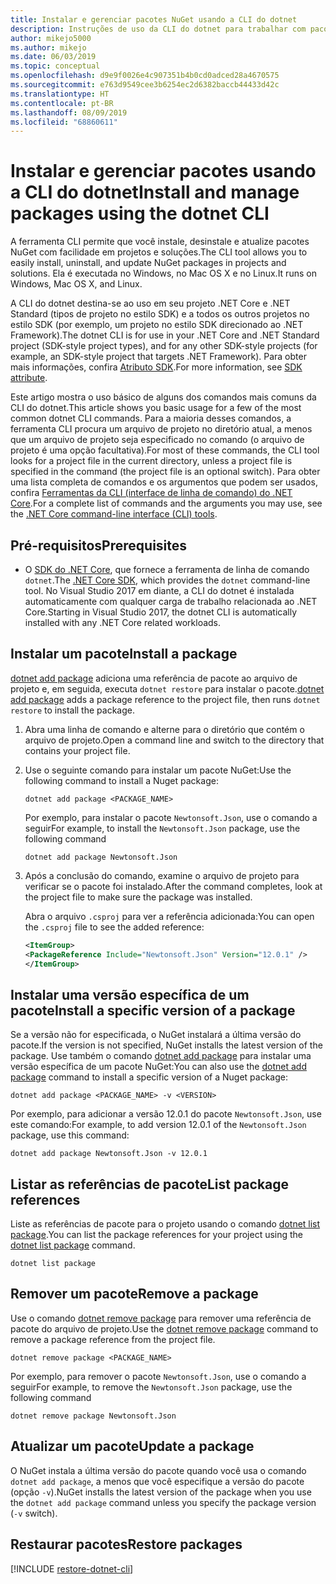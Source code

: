 ```yaml
---
title: Instalar e gerenciar pacotes NuGet usando a CLI do dotnet
description: Instruções de uso da CLI do dotnet para trabalhar com pacotes NuGet.
author: mikejo5000
ms.author: mikejo
ms.date: 06/03/2019
ms.topic: conceptual
ms.openlocfilehash: d9e9f0026e4c907351b4b0cd0adced28a4670575
ms.sourcegitcommit: e763d9549cee3b6254ec2d6382baccb44433d42c
ms.translationtype: HT
ms.contentlocale: pt-BR
ms.lasthandoff: 08/09/2019
ms.locfileid: "68860611"
---
```

# <a name="install-and-manage-packages-using-the-dotnet-cli"></a><span data-ttu-id="22b13-103">Instalar e gerenciar pacotes usando a CLI do dotnet</span><span class="sxs-lookup"><span data-stu-id="22b13-103">Install and manage packages using the dotnet CLI</span></span>

<span data-ttu-id="22b13-104">A ferramenta CLI permite que você instale, desinstale e atualize pacotes NuGet com facilidade em projetos e soluções.</span><span class="sxs-lookup"><span data-stu-id="22b13-104">The CLI tool allows you to easily install, uninstall, and update NuGet packages in projects and solutions.</span></span> <span data-ttu-id="22b13-105">Ela é executada no Windows, no Mac OS X e no Linux.</span><span class="sxs-lookup"><span data-stu-id="22b13-105">It runs on Windows, Mac OS X, and Linux.</span></span>

<span data-ttu-id="22b13-106">A CLI do dotnet destina-se ao uso em seu projeto .NET Core e .NET Standard (tipos de projeto no estilo SDK) e a todos os outros projetos no estilo SDK (por exemplo, um projeto no estilo SDK direcionado ao .NET Framework).</span><span class="sxs-lookup"><span data-stu-id="22b13-106">The dotnet CLI is for use in your .NET Core and .NET Standard project (SDK-style project types), and for any other SDK-style projects (for example, an SDK-style project that targets .NET Framework).</span></span> <span data-ttu-id="22b13-107">Para obter mais informações, confira [Atributo SDK](/dotnet/core/tools/csproj#additions).</span><span class="sxs-lookup"><span data-stu-id="22b13-107">For more information, see [SDK attribute](/dotnet/core/tools/csproj#additions).</span></span>

<span data-ttu-id="22b13-108">Este artigo mostra o uso básico de alguns dos comandos mais comuns da CLI do dotnet.</span><span class="sxs-lookup"><span data-stu-id="22b13-108">This article shows you basic usage for a few of the most common dotnet CLI commands.</span></span> <span data-ttu-id="22b13-109">Para a maioria desses comandos, a ferramenta CLI procura um arquivo de projeto no diretório atual, a menos que um arquivo de projeto seja especificado no comando (o arquivo de projeto é uma opção facultativa).</span><span class="sxs-lookup"><span data-stu-id="22b13-109">For most of these commands, the CLI tool looks for a project file in the current directory, unless a project file is specified in the command (the project file is an optional switch).</span></span> <span data-ttu-id="22b13-110">Para obter uma lista completa de comandos e os argumentos que podem ser usados, confira [Ferramentas da CLI (interface de linha de comando) do .NET Core](../reference/dotnet-commands.md).</span><span class="sxs-lookup"><span data-stu-id="22b13-110">For a complete list of commands and the arguments you may use, see the [.NET Core command-line interface (CLI) tools](../reference/dotnet-commands.md).</span></span>

## <a name="prerequisites"></a><span data-ttu-id="22b13-111">Pré-requisitos</span><span class="sxs-lookup"><span data-stu-id="22b13-111">Prerequisites</span></span>

- <span data-ttu-id="22b13-112">O [SDK do .NET Core](https://www.microsoft.com/net/download/), que fornece a ferramenta de linha de comando `dotnet`.</span><span class="sxs-lookup"><span data-stu-id="22b13-112">The [.NET Core SDK](https://www.microsoft.com/net/download/), which provides the `dotnet` command-line tool.</span></span> <span data-ttu-id="22b13-113">No Visual Studio 2017 em diante, a CLI do dotnet é instalada automaticamente com qualquer carga de trabalho relacionada ao .NET Core.</span><span class="sxs-lookup"><span data-stu-id="22b13-113">Starting in Visual Studio 2017, the dotnet CLI is automatically installed with any .NET Core related workloads.</span></span>

## <a name="install-a-package"></a><span data-ttu-id="22b13-114">Instalar um pacote</span><span class="sxs-lookup"><span data-stu-id="22b13-114">Install a package</span></span>

<span data-ttu-id="22b13-115">[dotnet add package](/dotnet/core/tools/dotnet-add-package?tabs=netcore2x) adiciona uma referência de pacote ao arquivo de projeto e, em seguida, executa `dotnet restore` para instalar o pacote.</span><span class="sxs-lookup"><span data-stu-id="22b13-115">[dotnet add package](/dotnet/core/tools/dotnet-add-package?tabs=netcore2x) adds a package reference to the project file, then runs `dotnet restore` to install the package.</span></span>

1. <span data-ttu-id="22b13-116">Abra uma linha de comando e alterne para o diretório que contém o arquivo de projeto.</span><span class="sxs-lookup"><span data-stu-id="22b13-116">Open a command line and switch to the directory that contains your project file.</span></span>

2. <span data-ttu-id="22b13-117">Use o seguinte comando para instalar um pacote NuGet:</span><span class="sxs-lookup"><span data-stu-id="22b13-117">Use the following command to install a Nuget package:</span></span>

    ```cli
    dotnet add package <PACKAGE_NAME>
    ```

    <span data-ttu-id="22b13-118">Por exemplo, para instalar o pacote `Newtonsoft.Json`, use o comando a seguir</span><span class="sxs-lookup"><span data-stu-id="22b13-118">For example, to install the `Newtonsoft.Json` package, use the following command</span></span>

    ```cli
    dotnet add package Newtonsoft.Json
    ```

3. <span data-ttu-id="22b13-119">Após a conclusão do comando, examine o arquivo de projeto para verificar se o pacote foi instalado.</span><span class="sxs-lookup"><span data-stu-id="22b13-119">After the command completes, look at the project file to make sure the package was installed.</span></span>

   <span data-ttu-id="22b13-120">Abra o arquivo `.csproj` para ver a referência adicionada:</span><span class="sxs-lookup"><span data-stu-id="22b13-120">You can open the `.csproj` file to see the added reference:</span></span>

    ```xml
   <ItemGroup>
    <PackageReference Include="Newtonsoft.Json" Version="12.0.1" />
   </ItemGroup>
    ```

## <a name="install-a-specific-version-of-a-package"></a><span data-ttu-id="22b13-121">Instalar uma versão específica de um pacote</span><span class="sxs-lookup"><span data-stu-id="22b13-121">Install a specific version of a package</span></span>

<span data-ttu-id="22b13-122">Se a versão não for especificada, o NuGet instalará a última versão do pacote.</span><span class="sxs-lookup"><span data-stu-id="22b13-122">If the version is not specified, NuGet installs the latest version of the package.</span></span> <span data-ttu-id="22b13-123">Use também o comando [dotnet add package](/dotnet/core/tools/dotnet-add-package?tabs=netcore2x) para instalar uma versão específica de um pacote NuGet:</span><span class="sxs-lookup"><span data-stu-id="22b13-123">You can also use the [dotnet add package](/dotnet/core/tools/dotnet-add-package?tabs=netcore2x) command to install a specific version of a Nuget package:</span></span>

```cli
dotnet add package <PACKAGE_NAME> -v <VERSION>
```

<span data-ttu-id="22b13-124">Por exemplo, para adicionar a versão 12.0.1 do pacote `Newtonsoft.Json`, use este comando:</span><span class="sxs-lookup"><span data-stu-id="22b13-124">For example, to add version 12.0.1 of the `Newtonsoft.Json` package, use this command:</span></span>

```cli
dotnet add package Newtonsoft.Json -v 12.0.1
```

## <a name="list-package-references"></a><span data-ttu-id="22b13-125">Listar as referências de pacote</span><span class="sxs-lookup"><span data-stu-id="22b13-125">List package references</span></span>

<span data-ttu-id="22b13-126">Liste as referências de pacote para o projeto usando o comando [dotnet list package](/dotnet/core/tools/dotnet-list-package?tabs=netcore2x).</span><span class="sxs-lookup"><span data-stu-id="22b13-126">You can list the package references for your project using the [dotnet list package](/dotnet/core/tools/dotnet-list-package?tabs=netcore2x) command.</span></span>

```cli
dotnet list package
```

## <a name="remove-a-package"></a><span data-ttu-id="22b13-127">Remover um pacote</span><span class="sxs-lookup"><span data-stu-id="22b13-127">Remove a package</span></span>

<span data-ttu-id="22b13-128">Use o comando [dotnet remove package](/dotnet/core/tools/dotnet-remove-package?tabs=netcore2x) para remover uma referência de pacote do arquivo de projeto.</span><span class="sxs-lookup"><span data-stu-id="22b13-128">Use the [dotnet remove package](/dotnet/core/tools/dotnet-remove-package?tabs=netcore2x) command to remove a package reference from the project file.</span></span>

```cli
dotnet remove package <PACKAGE_NAME>
```

<span data-ttu-id="22b13-129">Por exemplo, para remover o pacote `Newtonsoft.Json`, use o comando a seguir</span><span class="sxs-lookup"><span data-stu-id="22b13-129">For example, to remove the `Newtonsoft.Json` package, use the following command</span></span>

```cli
dotnet remove package Newtonsoft.Json
```

## <a name="update-a-package"></a><span data-ttu-id="22b13-130">Atualizar um pacote</span><span class="sxs-lookup"><span data-stu-id="22b13-130">Update a package</span></span>

<span data-ttu-id="22b13-131">O NuGet instala a última versão do pacote quando você usa o comando `dotnet add package`, a menos que você especifique a versão do pacote (opção `-v`).</span><span class="sxs-lookup"><span data-stu-id="22b13-131">NuGet installs the latest version of the package when you use the `dotnet add package` command unless you specify the package version (`-v` switch).</span></span>

## <a name="restore-packages"></a><span data-ttu-id="22b13-132">Restaurar pacotes</span><span class="sxs-lookup"><span data-stu-id="22b13-132">Restore packages</span></span>

[!INCLUDE [restore-dotnet-cli](includes/restore-dotnet-cli.md)]
